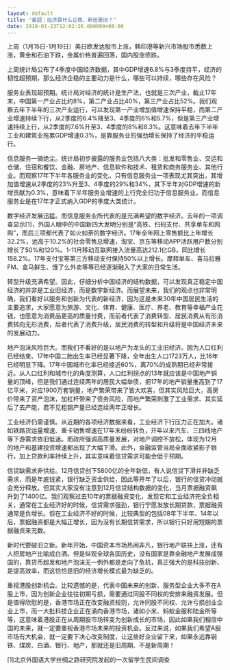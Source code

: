 ```yaml
---
layout: default
title: "姜超：经济靠什么企稳，新还是旧？"
date: 2018-01-23T12:02:26.000000+08:00
---
```


上周（1月15日-1月19日）美日欧发达股市上涨，韩印港等新兴市场股市悉数上涨，黄金和石油下跌，金属价格普遍回落，国内股涨债跌。

上周统计局公布了4季度中国经济数据，其中GDP增速6.8%与3季度持平，经济的韧性超预期，那么经济企稳的主要动力是什么，哪些可以持续，哪些存在风险？

服务业表现超预期。统计局对经济的统计是生产法，也就是三次产业，截止17年末，中国第一产业占比约8%，第二产业占比40%，第三产业占比52%。我们观察去年下半年的三次产业运行，可以发现第一产业增加值增速保持平稳，而第二产业增速持续下行，从2季度的6.4%降至3、4季度的6%和5.7%，但是第三产业增速持续上行，从2季度的7.6%升至3、4季度的8%和8.3%。这意味着去年下半年工业和建筑业拖累GDP增速0.3%，是靠服务业的强劲增长保持了经济的平稳运行。

信息服务一骑绝尘。统计局初步披露的服务业包括八大类：批发和零售业、交运和仓储、住宿和餐饮、金融、房地产、信息软件和技术、租赁和商务服务业、其他行业。而观察17年下半年各服务业的变化，只有信息服务业一项表现尤其突出，其增加值增速从2季度的23%升至3、4季度的29%和34%，其下半年对GDP增速的新增贡献为0.3%，意味着下半年服务业增速的上行完全归功于信息服务业。而信息服务业是在17年才正式纳入GDP的季度大类统计。

数字经济发展迅猛。而信息服务业所代表的是充满希望的数字经济。去年的一项调查显示[1]，外国人眼中的中国新四大发明分别是“高铁、扫码支付、共享单车和网购”，而后三项都代表了如火如荼的数字经济。17年全年网上零售额比上年增长32.2%，远高于10.2%的社会零售总增速，淘宝、京东等移动APP活跃用户数分别增长了50%和120%。1-11月移动互联网接入流量高达212.1亿GB，同比增长158.2%。17年支付宝等第三方移动支付保持50%以上增长。摩拜单车、喜马拉雅FM、盒马鲜生、饿了么外卖等等已经逐渐融入了大家的日常生活。

转型升级充满希望。因此，仔细分析中国经济的结构数据，可以发现真正稳定中国经济的并非是工业旧经济，而是数字新经济。而展望未来，我们的观点也非常明确，我们看好以服务和创新为代表的新经济，因为这是未来30年中国居民生活的主要追求，大家愿意为旅游、文化、体育、健康、医疗、养老、教育等幸福产业花钱，也愿意为消费品更高的质量付费，而前者代表了消费转型、居民消费从有形消费转向无形消费，后者代表了消费升级，居民消费的转型和升级将是中国经济未来的发展动力。

地产泡沫风险巨大。而我们不看好的是以地产为龙头的工业旧经济。因为人口红利已经结束、17年中国二胎出生率已经显著下降，全年出生人口1723万人，比16年已经明显下降。17年中国城市化率已经接近60%，离70%的成熟期已经非常接近。从人口红利和城市化的角度测算，人口红利拐点的13年就应该是中国地产销量的顶峰，但是我们通过连续两年的居民大幅举债，把17年的地产销量推高到了17亿平米，对应1900万套销量，地产繁荣带来了皆大欢喜，但其实风险巨大，高房价带来了资产泡沫，加杠杆带来了债务风险，而地产繁荣刺激了工业需求、其实延后了去产能，君不见粗钢产量已经连续两年正增长。

工业经济仍需谨慎。从近期的各项经济数据来看，工业经济下行压力正在加大。诸如铁路货运量增速、重卡销售增速在17年末纷纷转负，开年以来汽车、三四线地产等下游需求依旧低迷。而政府强调高质量发展，对地产调控不放松，体现为12月的地产和基建投资增速都出现了大幅下滑。此外，金融监管当局全面收紧影子银行，加上贷款利率持续上升，其实意味着信贷需求可能会低于预期。

信贷缺需求非供给。12月信贷创下5800亿的全年新低，有人说信贷下滑并非缺乏需求，而是年底钱紧，银行缺乏资金供给，因此等开年了以后，银行的信贷冲动就会充分释放。但其实大家没有注意到12月信贷结构数据的变化，当月票据融资飙升到了1400亿。我们观察过去10年的票据融资变化，发现它和工业经济完全负相关，通常在工业经济好的时候，信贷需求强劲，银行宁愿发放长期贷款，票据融资通常是负增长。但在工业经济不好的时候，比较典型的包括08年下半年、14年以后，票据融资都是大幅正增长，因为没有长期信贷需求，所以银行只好用短期的票据融资来充数。

新时代要破旧立新。新年开始，中国资本市场热闹非凡，银行地产联袂上涨，还有人把房地产比喻成白酒。但是纵观全球各国历史，没有国家是靠金融地产发展成强国的，靠货币超发和地产泡沫无一例外都是走向了危机，真正强大的是科技创新、是提高效率，而这恰恰是旧的经济增长模式最为缺乏的。

重视港股创新机会。比较遗憾的是，代表中国未来的创新、服务型企业大多不在A股上市，因为创新企业往往初期亏损，需要通过同股不同权的安排来融资发展。但是值得欣慰的是，香港市场正在改变融资规则，允许同股不同权、允许亏损创业企业上市，而一大批科技企业正在涌向香港市场，诸如小米、蚂蚁金服和陆金所等等，这意味着港股正在从周期股市场转变为创新成长的市场，因此如果我们相信中国的未来，就一定要重视香港市场未来的投资机会。反过来说，如果我们希望A股市场有大机会，就一定要下决心改变制度，让这些好企业留下来，如果永远靠钢铁、煤炭、白酒、银行、地产，那就还是旧周期、不是新周期！

[1]北京外国语大学丝绸之路研究院发起的一次留学生民间调查


